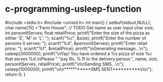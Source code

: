 # c-programming-usleep-function
#include &lt;stdio.h> 
#include &lt;unistd.h>
int main() { 
setbuf(stdout,NULL); 
char name[15] ="Farm House";                   // TODO Get name as user input char size; 
int personItServes;
float retailPrice;
printf("Enter the size of the pizza as either 'S', 'M' or 'L': ");
scanf("%c", &amp;size);
printf("Enter the number of persons it serves: "); 
scanf("%d", &amp;personItServes); 
printf("Enter retail price: "); 
scanf("%f", &amp;retailPrice); 
printf("\nGenerating message...\n"); usleep(3000000); 
printf("\nYay! You have ordered a %s pizza of size %c that serves %d.\nPlease " "pay Rs. %.1f to the delivery person.", name, size, personItServes, retailPrice); printf("\n\nSending SMS...\n");
usleep(1000000); 
printf("\n\n***********SMS SENT**********\n\n");
return 0; 
}

